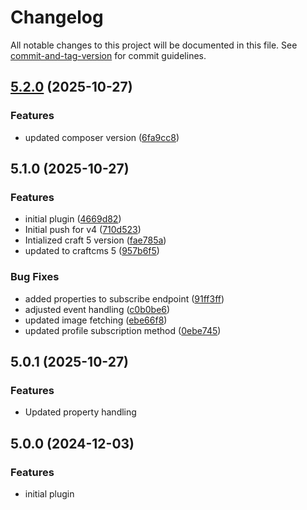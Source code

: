 # Changelog

All notable changes to this project will be documented in this file. See [commit-and-tag-version](https://github.com/absolute-version/commit-and-tag-version) for commit guidelines.

## [5.2.0](https://github.com/quantity-digital/craftcms-klaviyo/compare/v5.1.0...v5.2.0) (2025-10-27)


### Features

* updated composer version ([6fa9cc8](https://github.com/quantity-digital/craftcms-klaviyo/commit/6fa9cc8cf23d0ef3945bbb3e005bf371fc92617b))

## 5.1.0 (2025-10-27)


### Features

* initial plugin ([4669d82](https://github.com/quantity-digital/craftcms-klaviyo/commit/4669d8222890d41ba7602e10d52bb9aa8c38f84a))
* Initial push for v4 ([710d523](https://github.com/quantity-digital/craftcms-klaviyo/commit/710d523963779ce2c5f1fb6730d6edfa156aaf35))
* Intialized craft 5 version ([fae785a](https://github.com/quantity-digital/craftcms-klaviyo/commit/fae785a420eda34d9b2b1471258b93b4b7976417))
* updated to craftcms 5 ([957b6f5](https://github.com/quantity-digital/craftcms-klaviyo/commit/957b6f548389ab026b2dac1caa02a7f69d74792e))


### Bug Fixes

* added properties to subscribe endpoint ([91ff3ff](https://github.com/quantity-digital/craftcms-klaviyo/commit/91ff3ffd902d641c18546f2c9f7bfa2d67d59c3e))
* adjusted event handling ([c0b0be6](https://github.com/quantity-digital/craftcms-klaviyo/commit/c0b0be6ed07cc4b33fbcd5d4fc7f21faf8a5090d))
* updated image fetching ([ebe66f8](https://github.com/quantity-digital/craftcms-klaviyo/commit/ebe66f87dc073415463c5111bfa0dec46040e0ee))
* updated profile subscription method ([0ebe745](https://github.com/quantity-digital/craftcms-klaviyo/commit/0ebe74525be711b3eb6cd5fef8d91bca647a695d))

## 5.0.1 (2025-10-27)

### Features

- Updated property handling

## 5.0.0 (2024-12-03)

### Features

- initial plugin
